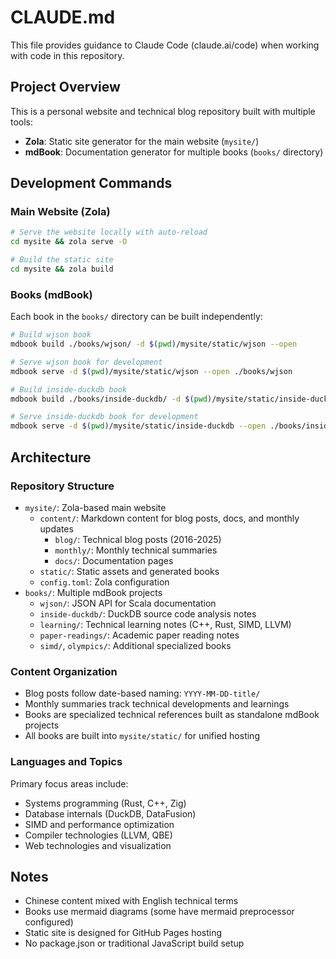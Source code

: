 # CLAUDE.md

This file provides guidance to Claude Code (claude.ai/code) when working with code in this repository.

## Project Overview

This is a personal website and technical blog repository built with multiple tools:
- **Zola**: Static site generator for the main website (`mysite/`) 
- **mdBook**: Documentation generator for multiple books (`books/` directory)

## Development Commands

### Main Website (Zola)
```bash
# Serve the website locally with auto-reload
cd mysite && zola serve -O

# Build the static site
cd mysite && zola build
```

### Books (mdBook)
Each book in the `books/` directory can be built independently:

```bash
# Build wjson book
mdbook build ./books/wjson/ -d $(pwd)/mysite/static/wjson --open

# Serve wjson book for development
mdbook serve -d $(pwd)/mysite/static/wjson --open ./books/wjson

# Build inside-duckdb book
mdbook build ./books/inside-duckdb/ -d $(pwd)/mysite/static/inside-duckdb --open

# Serve inside-duckdb book for development
mdbook serve -d $(pwd)/mysite/static/inside-duckdb --open ./books/inside-duckdb
```

## Architecture

### Repository Structure
- `mysite/`: Zola-based main website
  - `content/`: Markdown content for blog posts, docs, and monthly updates
    - `blog/`: Technical blog posts (2016-2025) 
    - `monthly/`: Monthly technical summaries
    - `docs/`: Documentation pages
  - `static/`: Static assets and generated books
  - `config.toml`: Zola configuration
- `books/`: Multiple mdBook projects
  - `wjson/`: JSON API for Scala documentation
  - `inside-duckdb/`: DuckDB source code analysis notes
  - `learning/`: Technical learning notes (C++, Rust, SIMD, LLVM)
  - `paper-readings/`: Academic paper reading notes
  - `simd/`, `olympics/`: Additional specialized books

### Content Organization
- Blog posts follow date-based naming: `YYYY-MM-DD-title/`
- Monthly summaries track technical developments and learnings
- Books are specialized technical references built as standalone mdBook projects
- All books are built into `mysite/static/` for unified hosting

### Languages and Topics
Primary focus areas include:
- Systems programming (Rust, C++, Zig)
- Database internals (DuckDB, DataFusion)
- SIMD and performance optimization
- Compiler technologies (LLVM, QBE)
- Web technologies and visualization

## Notes
- Chinese content mixed with English technical terms
- Books use mermaid diagrams (some have mermaid preprocessor configured)
- Static site is designed for GitHub Pages hosting
- No package.json or traditional JavaScript build setup